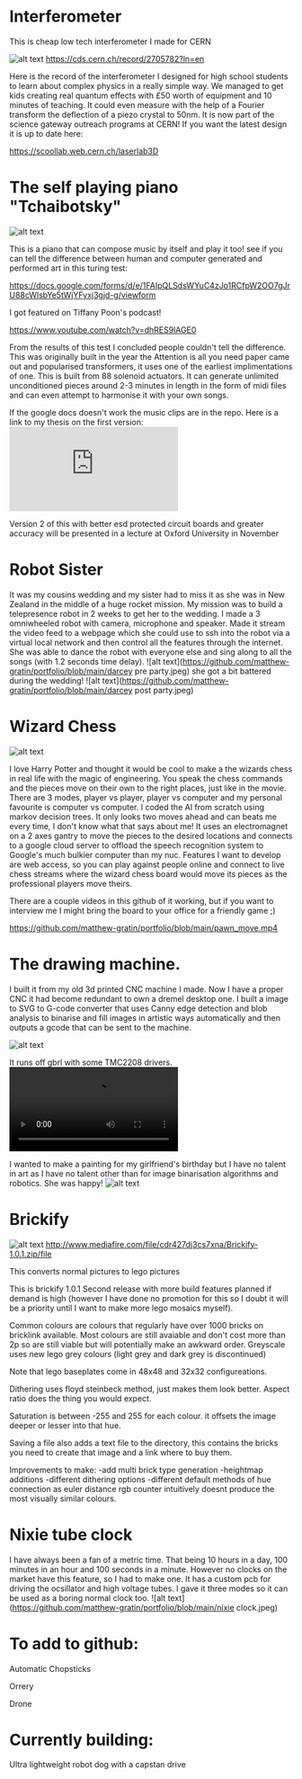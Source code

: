# Interferometer

This is cheap low tech interferometer I made for CERN

![alt text](https://github.com/matthew-gratin/portfolio/blob/main/interferometer.jpg)
https://cds.cern.ch/record/2705782?ln=en

Here is the record of the interferometer I designed for high school students to learn about complex physics in a really simple way. We managed to get kids creating real quantum effects with £50 worth of equipment and 10 minutes of teaching. It could even measure with the help of a Fourier transform the deflection of a piezo crystal to 50nm. It is now part of the science gateway outreach programs at CERN! If you want the latest design it is up to date here:

https://scoollab.web.cern.ch/laserlab3D

# The self playing piano "Tchaibotsky"

![alt text](https://github.com/matthew-gratin/portfolio/blob/main/piano.jpg)

This is a piano that can compose music by itself and play it too! see if you can tell the difference between human and computer generated and performed art in this turing test:

https://docs.google.com/forms/d/e/1FAIpQLSdsWYuC4zJo1RCfpW2OO7gJrU88cWlsbYe5tWjYFyxj3gjd-g/viewform

I got featured on Tiffany Poon's podcast!

https://www.youtube.com/watch?v=dhRES9lAGE0

From the results of this test I concluded people couldn't tell the difference. This was originally built in the year the Attention is all you need paper came out and popularised transformers, it uses one of the earliest implimentations of one. 
This is built from 88 solenoid actuators. It can generate unlimited unconditioned pieces around 2-3 minutes in length in the form of midi files and can even attempt to harmonise it with your own songs. 

If the google docs doesn't work the music clips are in the repo. Here is a link to my thesis on the first version:
![alt text](https://github.com/matthew-gratin/portfolio/blob/main/Tchaibotsky-2_compressed-1.pdf) 

Version 2 of this with better esd protected circuit boards and greater accuracy will be presented in a lecture at Oxford University in November

# Robot Sister

It was my cousins wedding and my sister had to miss it as she was in New Zealand in the middle of a huge rocket mission. My mission was to build a telepresence robot in 2 weeks to get her to the wedding. I made a 3 omniwheeled robot with camera, microphone and speaker. Made it stream the video feed to a webpage which she could use to ssh into the robot via a virtual local network and then control all the features through the internet. She was able to dance the robot with everyone else and sing along to all the songs (with 1.2 seconds time delay). 
![alt text](https://github.com/matthew-gratin/portfolio/blob/main/darcey pre party.jpeg) 
she got a bit battered during the wedding!
![alt text](https://github.com/matthew-gratin/portfolio/blob/main/darcey post party.jpeg) 

# Wizard Chess

![alt text](https://github.com/matthew-gratin/portfolio/blob/main/chess%20image.jpg)

I love Harry Potter and thought it would be cool to make a the wizards chess in real life with the magic of engineering. You speak the chess commands and the pieces move on their own to the right places, just like in the movie. There are 3 modes, player vs player, player vs computer and my personal favourite is computer vs computer. I coded the AI from scratch using markov decision trees. It only looks two moves ahead and can beats me every time, I don't know what that says about me!
It uses an electromagnet on a 2 axes gantry to move the pieces to the desired locations and connects to a google cloud server to offload the speech recognition system to Google's much bulkier computer than my nuc.  Features I want to develop are web access, so you can play against people online and connect to live chess streams where the wizard chess board would move its pieces as the professional players move theirs.

There are a couple videos in this github of it working, but if you want to interview me I might bring the board to your office for a friendly game ;)

https://github.com/matthew-gratin/portfolio/blob/main/pawn_move.mp4


# The drawing machine. 

I built it from my old 3d printed CNC machine I made. Now I have a proper CNC it had become redundant to own a dremel desktop one. I built a image to SVG to G-code converter that uses Canny edge detection and blob analysis to binarise and fill images in artistic ways automatically and then outputs a gcode that can be sent to the machine.

![alt text](https://github.com/matthew-gratin/portfolio/blob/main/417015412_3267467930212963_5978014354640970526_n.jpg)

It runs off gbrl with some TMC2208 drivers. 
![alt text](https://github.com/matthew-gratin/portfolio/blob/main/417487049_7420312574680181_8911318335456844971_n.mp4)

I wanted to make a painting for my girlfriend's birthday but I have no talent in art as I have no talent other than for image binarisation algorithms and robotics. She was happy!
![alt text](https://github.com/matthew-gratin/portfolio/blob/main/411062386_1005629607648093_974153597133220309_n.jpg)

# Brickify
![alt text](https://github.com/matthew-gratin/portfolio/blob/main/brickfy%20example.png)
http://www.mediafire.com/file/cdr427dj3cs7xna/Brickify-1.0.1.zip/file

This converts normal pictures to lego pictures

This is brickify 1.0.1 Second release with more build features planned if demand is high (however I have done no promotion for this so I doubt it will be a priority until I want to make more lego mosaics myself).

Common colours are colours that regularly have over 1000 bricks on bricklink available. Most colours are still avaiable and don't cost more than 2p so are still viable but will potentially make an awkward order. Greyscale uses new lego grey colours (light grey and dark grey is discontinued)

Note that lego baseplates come in 48x48 and 32x32 configureations.

Dithering uses floyd steinbeck method, just makes them look better. Aspect ratio does the thing you would expect.

Saturation is between -255 and 255 for each colour. it offsets the image deeper or lesser into that hue.

Saving a file also adds a text file to the directory, this contains the bricks you need to create that image and a link where to buy them.

Improvements to make: -add multi brick type generation -heightmap additions -different dithering options -different default methods of hue connection as euler distance rgb counter intuitively doesnt produce the most visually similar colours.

# Nixie tube clock

I have always been a fan of a metric time. That being 10 hours in a day, 100 minutes in an hour and 100 seconds in a minute. However no clocks on the market have this feature, so I had to make one. It has a custom pcb for driving the ocsillator and high voltage tubes. I gave it three modes so it can be used as a boring normal clock too.
![alt text](https://github.com/matthew-gratin/portfolio/blob/main/nixie clock.jpeg)

# To add to github:

Automatic Chopsticks

Orrery

Drone

# Currently building:

Ultra lightweight robot dog with a capstan drive




